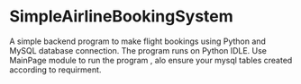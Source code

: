 # SimpleAirlineBookingSystem
A simple backend program to make flight bookings using Python and MySQL database connection. 
The program runs on Python IDLE.
Use MainPage module to run the program , alo ensure your mysql tables created according to requirment.
